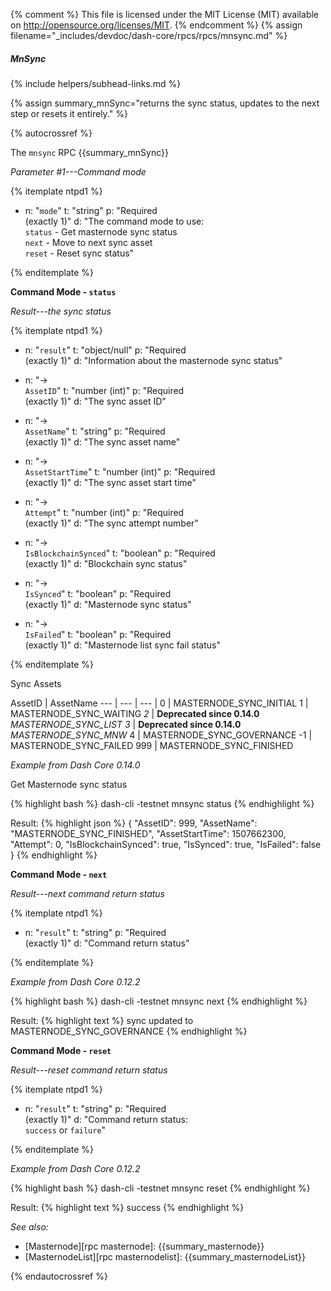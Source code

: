 {% comment %}
This file is licensed under the MIT License (MIT) available on
http://opensource.org/licenses/MIT.
{% endcomment %}
{% assign filename="_includes/devdoc/dash-core/rpcs/rpcs/mnsync.md" %}

##### MnSync
{% include helpers/subhead-links.md %}

{% assign summary_mnSync="returns the sync status, updates to the next step or resets it entirely." %}

{% autocrossref %}

The `mnsync` RPC {{summary_mnSync}}

*Parameter #1---Command mode*

{% itemplate ntpd1 %}
- n: "`mode`"
  t: "string"
  p: "Required<br>(exactly 1)"
  d: "The command mode to use:<br>`status` - Get masternode sync status<br>`next` - Move to next sync asset<br>`reset` - Reset sync status"

{% enditemplate %}

**Command Mode - `status`**

*Result---the sync status*

{% itemplate ntpd1 %}
- n: "`result`"
  t: "object/null"
  p: "Required<br>(exactly 1)"
  d: "Information about the masternode sync status"

- n: "→<br>`AssetID`"
  t: "number (int)"
  p: "Required<br>(exactly 1)"
  d: "The sync asset ID"

- n: "→<br>`AssetName`"
  t: "string"
  p: "Required<br>(exactly 1)"
  d: "The sync asset name"

- n: "→<br>`AssetStartTime`"
  t: "number (int)"
  p: "Required<br>(exactly 1)"
  d: "The sync asset start time"

- n: "→<br>`Attempt`"
  t: "number (int)"
  p: "Required<br>(exactly 1)"
  d: "The sync attempt number"

- n: "→<br>`IsBlockchainSynced`"
  t: "boolean"
  p: "Required<br>(exactly 1)"
  d: "Blockchain sync status"

- n: "→<br>`IsSynced`"
  t: "boolean"
  p: "Required<br>(exactly 1)"
  d: "Masternode sync status"

- n: "→<br>`IsFailed`"
  t: "boolean"
  p: "Required<br>(exactly 1)"
  d: "Masternode list sync fail status"

{% enditemplate %}

Sync Assets

AssetID | AssetName
--- | --- | --- |
0 | MASTERNODE_SYNC_INITIAL
1 | MASTERNODE_SYNC_WAITING
_2_ | **Deprecated since 0.14.0**<br>_MASTERNODE_SYNC_LIST_
_3_ | **Deprecated since 0.14.0**<br>_MASTERNODE_SYNC_MNW_
4 | MASTERNODE_SYNC_GOVERNANCE
-1 | MASTERNODE_SYNC_FAILED
999 | MASTERNODE_SYNC_FINISHED

*Example from Dash Core 0.14.0*

Get Masternode sync status

{% highlight bash %}
dash-cli -testnet mnsync status
{% endhighlight %}

Result:
{% highlight json %}
{
  "AssetID": 999,
  "AssetName": "MASTERNODE_SYNC_FINISHED",
  "AssetStartTime": 1507662300,
  "Attempt": 0,
  "IsBlockchainSynced": true,
  "IsSynced": true,
  "IsFailed": false
}
{% endhighlight %}


**Command Mode - `next`**

*Result---next command return status*

{% itemplate ntpd1 %}
- n: "`result`"
  t: "string"
  p: "Required<br>(exactly 1)"
  d: "Command return status"

{% enditemplate %}

*Example from Dash Core 0.12.2*

{% highlight bash %}
dash-cli -testnet mnsync next
{% endhighlight %}

Result:
{% highlight text %}
sync updated to MASTERNODE_SYNC_GOVERNANCE
{% endhighlight %}


**Command Mode - `reset`**

*Result---reset command return status*

{% itemplate ntpd1 %}
- n: "`result`"
  t: "string"
  p: "Required<br>(exactly 1)"
  d: "Command return status:<br>`success` or `failure`"

{% enditemplate %}

*Example from Dash Core 0.12.2*

{% highlight bash %}
dash-cli -testnet mnsync reset
{% endhighlight %}

Result:
{% highlight text %}
success
{% endhighlight %}

*See also:*

* [Masternode][rpc masternode]: {{summary_masternode}}
* [MasternodeList][rpc masternodelist]: {{summary_masternodeList}}

{% endautocrossref %}

